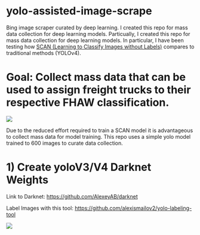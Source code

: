 # yolo-assisted-image-scrape
Bing image scraper curated by deep learning. I created this repo for mass data collection for deep learning models. Particually, I created this repo for mass data collection for deep learning models. In particular, I have been testing how [SCAN (Learning to Classify Images without Labels)]( https://arxiv.org/pdf/2005.12320.pdf) compares to traditional methods (YOLOv4).

# Goal: Collect mass data that can be used to assign freight trucks to their respective FHAW classification.

![](https://i.ibb.co/rQCWHkY/classes2.jpg)

Due to the reduced effort required to train a SCAN model it is advantageous to collect mass data for model training. This repo uses a simple yolo model trained to 600 images to curate data collection. 


# 1) Create yoloV3/V4 Darknet Weights 
Link to Darknet: https://github.com/AlexeyAB/darknet

Label Images with this tool: https://github.com/alexismailov2/yolo-labeling-tool

![](https://media3.giphy.com/media/apWnL996NJojmc0ROd/giphy.gif)


